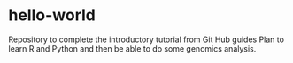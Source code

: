 # hello-world
Repository to complete the introductory tutorial from Git Hub guides
Plan to learn R and Python and then be able to do some genomics analysis.
